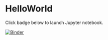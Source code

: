 # HelloWorld

Click badge below to launch Jupyter notebook.


[![Binder](http://mybinder.org/badge.svg)](http://mybinder.org:/repo/sirdudeness/helloworld)
